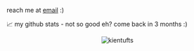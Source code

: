reach me at [email](mailto:kevinfenway24@gmail.com) :)

📈 my github stats - not so good eh? come back in 3 months :)

<p align="center"> <img src="https://github-readme-stats.vercel.app/api?username=kientufts&show_icons=true&theme=gotham" alt="kientufts" />
